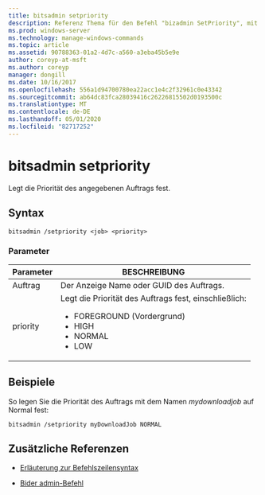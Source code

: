 ```yaml
---
title: bitsadmin setpriority
description: Referenz Thema für den Befehl "bizadmin SetPriority", mit dem die Priorität des angegebenen Auftrags festgelegt wird.
ms.prod: windows-server
ms.technology: manage-windows-commands
ms.topic: article
ms.assetid: 90788363-01a2-4d7c-a560-a3eba45b5e9e
author: coreyp-at-msft
ms.author: coreyp
manager: dongill
ms.date: 10/16/2017
ms.openlocfilehash: 556a1d94700780ea22acc1e4c2f32961c0e43342
ms.sourcegitcommit: ab64dc83fca28039416c26226815502d0193500c
ms.translationtype: MT
ms.contentlocale: de-DE
ms.lasthandoff: 05/01/2020
ms.locfileid: "82717252"
---
```

# <a name="bitsadmin-setpriority"></a>bitsadmin setpriority

Legt die Priorität des angegebenen Auftrags fest.

## <a name="syntax"></a>Syntax

```
bitsadmin /setpriority <job> <priority>
```

### <a name="parameters"></a>Parameter

| Parameter | BESCHREIBUNG |
| --------- | ----------- |
| Auftrag | Der Anzeige Name oder GUID des Auftrags. |
| priority | Legt die Priorität des Auftrags fest, einschließlich:<ul><li>FOREGROUND (Vordergrund)</li><li>HIGH</li><li>NORMAL</li><li>LOW</li></ul> |

## <a name="examples"></a>Beispiele

So legen Sie die Priorität des Auftrags mit dem Namen *mydownloadjob* auf Normal fest:

```
bitsadmin /setpriority myDownloadJob NORMAL
```

## <a name="additional-references"></a>Zusätzliche Referenzen

- [Erläuterung zur Befehlszeilensyntax](command-line-syntax-key.md)

- [Bider admin-Befehl](bitsadmin.md)
